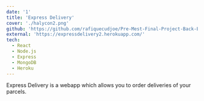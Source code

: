 ```yaml
---
date: '1'
title: 'Express Delivery'
cover: './halycon2.png'
github: 'https://github.com/rafiquecudjoe/Pre-Mest-Final-Project-Back-End'
external: 'https://expressdelivery2.herokuapp.com/'
tech:
  - React
  - Node.js
  - Express
  - MongoDB
  - Heroku
---
```


Express Delivery is a webapp which allows you to order deliveries of your parcels.
